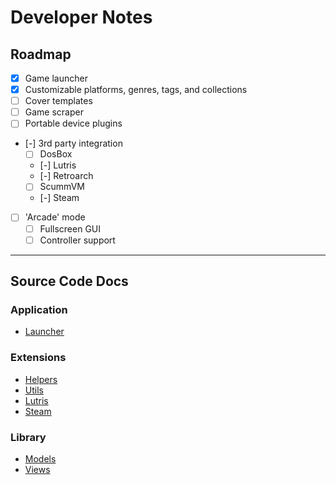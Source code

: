 # Developer Notes

## Roadmap

- [x] Game launcher
- [x] Customizable platforms, genres, tags, and collections
- [ ] Cover templates
- [ ] Game scraper
- [ ] Portable device plugins
- [-] 3rd party integration
    - [ ] DosBox
    - [-] Lutris
    - [-] Retroarch
    - [ ] ScummVM
    - [-] Steam
- [ ] 'Arcade' mode
    - [ ] Fullscreen GUI
    - [ ] Controller support

---

## Source Code Docs

### Application

- [Launcher](launcher.md)

### Extensions

- [Helpers](extensions/helpers.md)
- [Utils](extensions/utils.md)
- [Lutris](extensions/lutris.md)
- [Steam](extensions/steam.md)

### Library

- [Models](library/models.md)
- [Views](library/views.md)